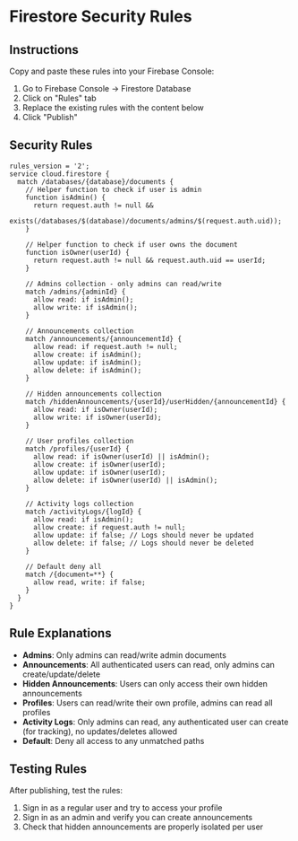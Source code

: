 # Firestore Security Rules

## Instructions

Copy and paste these rules into your Firebase Console:

1. Go to Firebase Console → Firestore Database
2. Click on "Rules" tab
3. Replace the existing rules with the content below
4. Click "Publish"

## Security Rules

```
rules_version = '2';
service cloud.firestore {
  match /databases/{database}/documents {
    // Helper function to check if user is admin
    function isAdmin() {
      return request.auth != null && 
        exists(/databases/$(database)/documents/admins/$(request.auth.uid));
    }
    
    // Helper function to check if user owns the document
    function isOwner(userId) {
      return request.auth != null && request.auth.uid == userId;
    }
    
    // Admins collection - only admins can read/write
    match /admins/{adminId} {
      allow read: if isAdmin();
      allow write: if isAdmin();
    }
    
    // Announcements collection
    match /announcements/{announcementId} {
      allow read: if request.auth != null;
      allow create: if isAdmin();
      allow update: if isAdmin();
      allow delete: if isAdmin();
    }
    
    // Hidden announcements collection
    match /hiddenAnnouncements/{userId}/userHidden/{announcementId} {
      allow read: if isOwner(userId);
      allow write: if isOwner(userId);
    }
    
    // User profiles collection
    match /profiles/{userId} {
      allow read: if isOwner(userId) || isAdmin();
      allow create: if isOwner(userId);
      allow update: if isOwner(userId);
      allow delete: if isOwner(userId) || isAdmin();
    }
    
    // Activity logs collection
    match /activityLogs/{logId} {
      allow read: if isAdmin();
      allow create: if request.auth != null;
      allow update: if false; // Logs should never be updated
      allow delete: if false; // Logs should never be deleted
    }
    
    // Default deny all
    match /{document=**} {
      allow read, write: if false;
    }
  }
}
```

## Rule Explanations

- **Admins**: Only admins can read/write admin documents
- **Announcements**: All authenticated users can read, only admins can create/update/delete
- **Hidden Announcements**: Users can only access their own hidden announcements
- **Profiles**: Users can read/write their own profile, admins can read all profiles
- **Activity Logs**: Only admins can read, any authenticated user can create (for tracking), no updates/deletes allowed
- **Default**: Deny all access to any unmatched paths

## Testing Rules

After publishing, test the rules:
1. Sign in as a regular user and try to access your profile
2. Sign in as an admin and verify you can create announcements
3. Check that hidden announcements are properly isolated per user